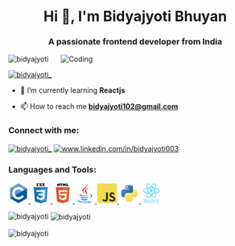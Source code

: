 <h1 align="center">Hi 👋, I'm Bidyajyoti Bhuyan</h1>
<h3 align="center">A passionate frontend developer from India</h3>

<img align="right" alt="Coding" width="400" src="https://cdn.dribbble.com/users/1162077/screenshots/3848914/programmer.gif">

<p align="left"> <img src="https://komarev.com/ghpvc/?username=bidyajyoti&label=Profile%20views&color=0e75b6&style=flat" alt="bidyajyoti" /> </p>

<p align="left"> <a href="https://twitter.com/bidyajyoti_" target="blank"><img src="https://img.shields.io/twitter/follow/bidyajyoti_?logo=twitter&style=for-the-badge" alt="bidyajyoti_" /></a> </p>

- 🌱 I’m currently learning **Reactjs**

- 📫 How to reach me **bidyajyoti102@gmail.com**

<h3 align="left">Connect with me:</h3>
<p align="left">
<a href="https://twitter.com/bidyajyoti_" target="blank"><img align="center" src="https://raw.githubusercontent.com/rahuldkjain/github-profile-readme-generator/master/src/images/icons/Social/twitter.svg" alt="bidyajyoti_" height="30" width="40" /></a>
<a href="https://linkedin.com/in/www.linkedin.com/in/bidyajyoti003" target="blank"><img align="center" src="https://raw.githubusercontent.com/rahuldkjain/github-profile-readme-generator/master/src/images/icons/Social/linked-in-alt.svg" alt="www.linkedin.com/in/bidyajyoti003" height="30" width="40" /></a>
</p>

<h3 align="left">Languages and Tools:</h3>
<p align="left"> <a href="https://www.cprogramming.com/" target="_blank" rel="noreferrer"> <img src="https://raw.githubusercontent.com/devicons/devicon/master/icons/c/c-original.svg" alt="c" width="40" height="40"/> </a> <a href="https://www.w3schools.com/css/" target="_blank" rel="noreferrer"> <img src="https://raw.githubusercontent.com/devicons/devicon/master/icons/css3/css3-original-wordmark.svg" alt="css3" width="40" height="40"/> </a> <a href="https://www.w3.org/html/" target="_blank" rel="noreferrer"> <img src="https://raw.githubusercontent.com/devicons/devicon/master/icons/html5/html5-original-wordmark.svg" alt="html5" width="40" height="40"/> </a> <a href="https://www.java.com" target="_blank" rel="noreferrer"> <img src="https://raw.githubusercontent.com/devicons/devicon/master/icons/java/java-original.svg" alt="java" width="40" height="40"/> </a> <a href="https://developer.mozilla.org/en-US/docs/Web/JavaScript" target="_blank" rel="noreferrer"> <img src="https://raw.githubusercontent.com/devicons/devicon/master/icons/javascript/javascript-original.svg" alt="javascript" width="40" height="40"/> </a> <a href="https://www.python.org" target="_blank" rel="noreferrer"> <img src="https://raw.githubusercontent.com/devicons/devicon/master/icons/python/python-original.svg" alt="python" width="40" height="40"/> </a> <a href="https://reactjs.org/" target="_blank" rel="noreferrer"> <img src="https://raw.githubusercontent.com/devicons/devicon/master/icons/react/react-original-wordmark.svg" alt="react" width="40" height="40"/> </a> </p>

<p><img align="left" src="https://github-readme-stats.vercel.app/api/top-langs?username=bidyajyoti&show_icons=true&locale=en&layout=compact" alt="bidyajyoti" /></p>

<p>&nbsp;<img align="center" src="https://github-readme-stats.vercel.app/api?username=bidyajyoti&show_icons=true&locale=en" alt="bidyajyoti" /></p>

<p><img align="center" src="https://github-readme-streak-stats.herokuapp.com/?user=bidyajyoti&" alt="bidyajyoti" /></p>
